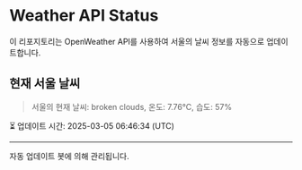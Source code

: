 
# Weather API Status

이 리포지토리는 OpenWeather API를 사용하여 서울의 날씨 정보를 자동으로 업데이트합니다.

## 현재 서울 날씨
> 서울의 현재 날씨: broken clouds, 온도: 7.76°C, 습도: 57%

⏳ 업데이트 시간: 2025-03-05 06:46:34 (UTC)

---
자동 업데이트 봇에 의해 관리됩니다.
